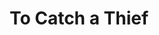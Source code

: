 ---
title: "To Catch a Thief"

year: 1955

director: "Alfred Hitchcock"

summary: "When an ex-jewel thief is suspect of new crimes, he must make a move"

comment: "My favorite movie"

image: "https://media.giphy.com/media/QlylgEVu2SfEA/giphy.gif"

imdb: "https://www.imdb.com/title/tt0048728/"

quotes:
  - "She strangled a German general - without a sound."
  - "Why do you want to buy an old car if you can get a new one cheaper? It will run better and last longer."
---